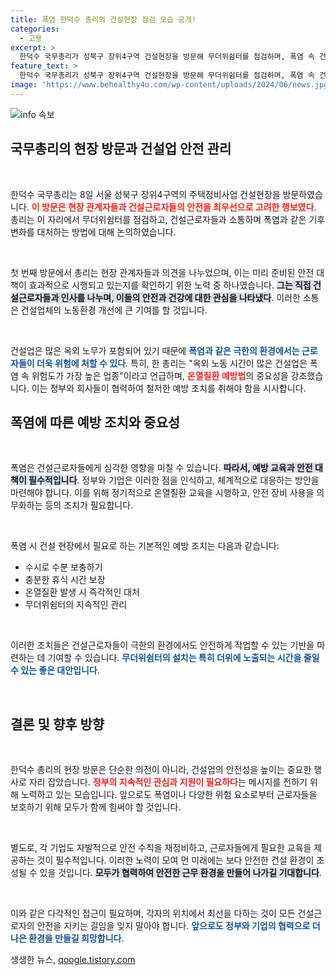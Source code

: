 ```yaml
---
title: 폭염 한덕수 총리의 건설현장 점검 모습 공개!
categories:
  - 고용
excerpt: >
  한덕수 국무총리가 성북구 장위4구역 건설현장을 방문해 무더위쉼터를 점검하며, 폭염 속 건설 근로자들의 안전을 강조했습니다. 온열질환 예방이 중요하다며 취약 직종의 위험성을 경고했습니다!
feature_text: >
  한덕수 국무총리가 성북구 장위4구역 건설현장을 방문해 무더위쉼터를 점검하며, 폭염 속 건설 근로자들의 안전을 강조했습니다. 온열질환 예방이 중요하다며 취약 직종의 위험성을 경고했습니다!
image: 'https://www.behealthy4u.com/wp-content/uploads/2024/06/news.jpg'
---
```


<p><img src="https://www.behealthy4u.com/wp-content/uploads/2024/06/news.jpg" alt="info 속보" /></p>

<h2 data-ke-size="size26">국무총리의 현장 방문과 건설업 안전 관리</h2>

<p data-ke-size="size16">&nbsp;</p>

<p>한덕수 국무총리는 8일 서울 성북구 장위4구역의 주택정비사업 건설현장을 방문하였습니다. <b><span style="color: #ee2323;">이 방문은 현장 관계자들과 건설근로자들의 안전을 최우선으로 고려한 행보였다</span></b>. 총리는 이 자리에서 무더위쉼터를 점검하고, 건설근로자들과 소통하며 폭염과 같은 기후 변화를 대처하는 방법에 대해 논의하였습니다.</p>

<p data-ke-size="size16">&nbsp;</p>

<p>첫 번째 방문에서 총리는 현장 관계자들과 의견을 나누었으며, 이는 미리 준비된 안전 대책이 효과적으로 시행되고 있는지를 확인하기 위한 노력 중 하나였습니다. <b><span style="background-color: #21538527;">그는 직접 건설근로자들과 인사를 나누며, 이들의 안전과 건강에 대한 관심을 나타냈다</span></b>. 이러한 소통은 건설업체의 노동환경 개선에 큰 기여를 할 것입니다.</p>

<p data-ke-size="size16">&nbsp;</p>

<p>건설업은 많은 옥외 노무가 포함되어 있기 때문에 <b><span style="color: #1a5490;">폭염과 같은 극한의 환경에서는 근로자들이 더욱 위험에 처할 수 있다</span></b>. 특히, 한 총리는 "옥외 노동 시간이 많은 건설업은 폭염 속 위험도가 가장 높은 업종"이라고 언급하며, <b><span style="color: #ee2323;">온열질환 예방법</span></b>의 중요성을 강조했습니다. 이는 정부와 회사들이 협력하여 철저한 예방 조치를 취해야 함을 시사합니다.</p>

<h2 data-ke-size="size26">폭염에 따른 예방 조치와 중요성</h2>

<p data-ke-size="size16">&nbsp;</p>

<p>폭염은 건설근로자들에게 심각한 영향을 미칠 수 있습니다. <b><span style="background-color: #21538527;">따라서, 예방 교육과 안전 대책이 필수적입니다</span></b>. 정부와 기업은 이러한 점을 인식하고, 체계적으로 대응하는 방안을 마련해야 합니다. 이를 위해 정기적으로 온열질환 교육을 시행하고, 안전 장비 사용을 의무화하는 등의 조치가 필요합니다.</p>

<p data-ke-size="size16">&nbsp;</p>

<p>폭염 시 건설 현장에서 필요로 하는 기본적인 예방 조치는 다음과 같습니다:</p>

<ul>
  <li>수시로 수분 보충하기</li>
  <li>충분한 휴식 시간 보장</li>
  <li>온열질환 발생 시 즉각적인 대처</li>
  <li>무더위쉼터의 지속적인 관리</li>
</ul>

<p data-ke-size="size16">&nbsp;</p>

<p>이러한 조치들은 건설근로자들이 극한의 환경에서도 안전하게 작업할 수 있는 기반을 마련하는 데 기여할 수 있습니다. <b><span style="color: #1a5490;">무더위쉼터의 설치는 특히 더위에 노출되는 시간을 줄일 수 있는 좋은 대안입니다</span></b>.</p>

<p data-ke-size="size16">&nbsp;</p>

<h2 data-ke-size="size26">결론 및 향후 방향</h2>

<p data-ke-size="size16">&nbsp;</p>

<p>한덕수 총리의 현장 방문은 단순한 의전이 아니라, 건설업의 안전성을 높이는 중요한 행사로 자리 잡았습니다. <b><span style="color: #ee2323;">정부의 지속적인 관심과 지원이 필요하다</span></b>는 메시지를 전하기 위해 노력하고 있는 모습입니다. 앞으로도 폭염이나 다양한 위험 요소로부터 근로자들을 보호하기 위해 모두가 함께 힘써야 할 것입니다.</p>

<p data-ke-size="size16">&nbsp;</p>

<p>별도로, 각 기업도 자발적으로 안전 수칙을 재정비하고, 근로자들에게 필요한 교육을 제공하는 것이 필수적입니다. 이러한 노력이 모여 먼 미래에는 보다 안전한 건설 환경이 조성될 수 있을 것입니다. <b><span style="background-color: #21538527;">모두가 협력하여 안전한 근무 환경을 만들어 나가길 기대합니다</span></b>.</p>

<p data-ke-size="size16">&nbsp;</p>

<p>이와 같은 다각적인 접근이 필요하며, 각자의 위치에서 최선을 다하는 것이 모든 건설근로자의 안전을 지키는 길임을 잊지 말아야 합니다. <b><span style="color: #1a5490;">앞으로도 정부와 기업의 협력으로 더 나은 환경을 만들길 희망합니다</span></b>.</p>
생생한 뉴스, <a href="https://qoogle.tistory.com" rel="dofollow">qoogle.tistory.com</a>


